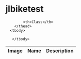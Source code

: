 # jlbiketest

<!DOCTYPE html>
<html>
<head>
<script type="text/javascript" src="http://code.jquery.com/jquery-latest.min.js"></script>
  <script src="http://www.kryogenix.org/code/browser/sorttable/sorttable.js"></script>
<title>HTML5, CSS3 and JavaScript demo</title>
</head>
<body>
<script>

$(function() {

          
   var items = [];

   $.getJSON('https://raw.githubusercontent.com/jujhars13/jujhars13/master/bikes.json', function(data) {
       $.each(data.items, function(i, f) {
         var tblRow = "<tr>" + "<td>" + "<img src="+ f.image.thumb + "/>" + "</td>" + "<td>" + f.name + "</td>" + "<td>" + f.description + "</td>" +  "<td>" + f.class + "</td>" + "</tr>"
           $(tblRow).appendTo("#bikedata tbody");
     });

   });
  
});  
</script>
</head>

<body>
<script language="javascript" type="text/javascript">
	var bikeFilters = {
		btn: true,
		col_0: "none",
		col_3: "select",
		btn_text: "  Filter  "
	}
	setFilterGrid("bikedata",3,bikeFilters);
</script>
<div class="wrapper">
<div class="profile">
     <table id= "bikedata" border="0" cellspacing="0" class="sortable">
  <thead>
    <th>Image</th>        
    <th>Name</th>
            <th>Description</th>
            
            <th>Class</th>
        </thead>
      <tbody>

       </tbody>
   </table>

</div>
</div>

</body>
</html>
